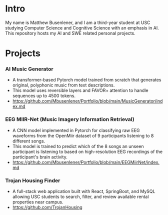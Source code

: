 # Intro
My name is Matthew Busenlener, and I am a third-year student at USC studying Computer Science and Cognitive Science with an emphasis in AI. This repository hosts my AI and SWE related personal projects.

# Projects
### AI Music Generator
* A transformer-based Pytorch model trained from scratch that generates original, polyphonic music from text descriptions.
* This model uses reversible layers and FAVOR+ attention to handle sequences up to 4500 tokens.
* https://github.com/Mbusenlener/Portfolio/blob/main/MusicGenerator/index.md
### EEG MIIR-Net (Music Imagery Information Retrieval) 
* A CNN model implemented in Pytorch for classifying raw EEG waveforms from the OpenMiir dataset of 9 participants listening to 8 different songs.
* This model is trained to predict which of the 8 songs an unseen participant is listening to based on high-resolution EEG recordings of the participant's brain activity.
* https://github.com/Mbusenlener/Portfolio/blob/main/EEGMiirNet/index.md
### Trojan Housing Finder
* A full-stack web application built with React, SpringBoot, and MySQL allowing USC students to search, filter, and review available rental properties near campus.
* https://github.com/TrojanHousing
